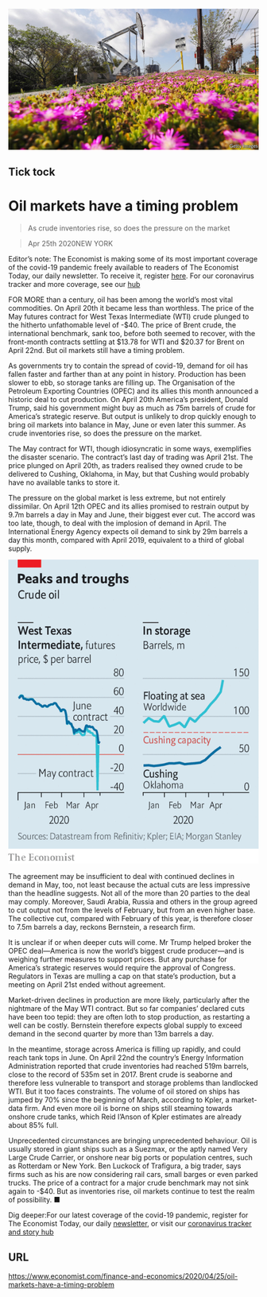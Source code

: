 ![](./images/20200425_FNP001_0.jpg)

## Tick tock

# Oil markets have a timing problem

> As crude inventories rise, so does the pressure on the market

> Apr 25th 2020NEW YORK

Editor’s note: The Economist is making some of its most important coverage of the covid-19 pandemic freely available to readers of The Economist Today, our daily newsletter. To receive it, register [here](https://www.economist.com//newslettersignup). For our coronavirus tracker and more coverage, see our [hub](https://www.economist.com//coronavirus)

FOR MORE than a century, oil has been among the world’s most vital commodities. On April 20th it became less than worthless. The price of the May futures contract for West Texas Intermediate (WTI) crude plunged to the hitherto unfathomable level of -$40. The price of Brent crude, the international benchmark, sank too, before both seemed to recover, with the front-month contracts settling at $13.78 for WTI and $20.37 for Brent on April 22nd. But oil markets still have a timing problem.

As governments try to contain the spread of covid-19, demand for oil has fallen faster and farther than at any point in history. Production has been slower to ebb, so storage tanks are filling up. The Organisation of the Petroleum Exporting Countries (OPEC) and its allies this month announced a historic deal to cut production. On April 20th America’s president, Donald Trump, said his government might buy as much as 75m barrels of crude for America’s strategic reserve. But output is unlikely to drop quickly enough to bring oil markets into balance in May, June or even later this summer. As crude inventories rise, so does the pressure on the market.

The May contract for WTI, though idiosyncratic in some ways, exemplifies the disaster scenario. The contract’s last day of trading was April 21st. The price plunged on April 20th, as traders realised they owned crude to be delivered to Cushing, Oklahoma, in May, but that Cushing would probably have no available tanks to store it.

The pressure on the global market is less extreme, but not entirely dissimilar. On April 12th OPEC and its allies promised to restrain output by 9.7m barrels a day in May and June, their biggest ever cut. The accord was too late, though, to deal with the implosion of demand in April. The International Energy Agency expects oil demand to sink by 29m barrels a day this month, compared with April 2019, equivalent to a third of global supply.

![](./images/20200425_FNC312.png)

The agreement may be insufficient to deal with continued declines in demand in May, too, not least because the actual cuts are less impressive than the headline suggests. Not all of the more than 20 parties to the deal may comply. Moreover, Saudi Arabia, Russia and others in the group agreed to cut output not from the levels of February, but from an even higher base. The collective cut, compared with February of this year, is therefore closer to 7.5m barrels a day, reckons Bernstein, a research firm.

It is unclear if or when deeper cuts will come. Mr Trump helped broker the OPEC deal—America is now the world’s biggest crude producer—and is weighing further measures to support prices. But any purchase for America’s strategic reserves would require the approval of Congress. Regulators in Texas are mulling a cap on that state’s production, but a meeting on April 21st ended without agreement.

Market-driven declines in production are more likely, particularly after the nightmare of the May WTI contract. But so far companies’ declared cuts have been too tepid: they are often loth to stop production, as restarting a well can be costly. Bernstein therefore expects global supply to exceed demand in the second quarter by more than 13m barrels a day.

In the meantime, storage across America is filling up rapidly, and could reach tank tops in June. On April 22nd the country’s Energy Information Administration reported that crude inventories had reached 519m barrels, close to the record of 535m set in 2017. Brent crude is seaborne and therefore less vulnerable to transport and storage problems than landlocked WTI. But it too faces constraints. The volume of oil stored on ships has jumped by 70% since the beginning of March, according to Kpler, a market-data firm. And even more oil is borne on ships still steaming towards onshore crude tanks, which Reid I’Anson of Kpler estimates are already about 85% full.

Unprecedented circumstances are bringing unprecedented behaviour. Oil is usually stored in giant ships such as a Suezmax, or the aptly named Very Large Crude Carrier, or onshore near big ports or population centres, such as Rotterdam or New York. Ben Luckock of Trafigura, a big trader, says firms such as his are now considering rail cars, small barges or even parked trucks. The price of a contract for a major crude benchmark may not sink again to -$40. But as inventories rise, oil markets continue to test the realm of possibility. ■

Dig deeper:For our latest coverage of the covid-19 pandemic, register for The Economist Today, our daily [newsletter](https://www.economist.com//newslettersignup), or visit our [coronavirus tracker and story hub](https://www.economist.com//coronavirus)

## URL

https://www.economist.com/finance-and-economics/2020/04/25/oil-markets-have-a-timing-problem
